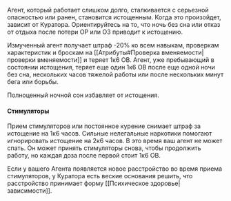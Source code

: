 Агент, который работает слишком долго, сталкивается с серьезной опасностью или ранен, становится истощенным. Когда это произойдет, зависит от Куратора. Ориентируйтесь на то, что ночь без сна или отказ от отдыха после потери ОР или ОЗ приводит к истощению. 

Измученный агент получает штраф -20% ко всем навыкам, проверкам характеристик и броскам на [[Атрибуты#Проверка вменяемости|проверки вменяемости]] и теряет 1к6 ОВ. Агент, уже пребывающий в состоянии истощения, теряет еще один 1к6 ОВ после еще одной ночи без сна, нескольких часов тяжелой работы или после нескольких минут бега или борьбы.

Полноценный ночной сон избавляет от истощения.
#### Стимуляторы

Прием стимуляторов или постоянное курение снимает штраф за истощение на 1к6 часов. Сильные нелегальные наркотики помогают игнорировать истощение на 2к6 часов. В это время ваш агент не может спать. Он может принять стимуляторы снова, чтобы продолжить работу, но каждая доза после первой стоит 1к6 ОВ. 

Если у вашего Агента появляется новое расстройство во время приема стимуляторов, у Куратора есть веские основания решить, что расстройство принимает форму [[Психическое здоровье|зависимости]].